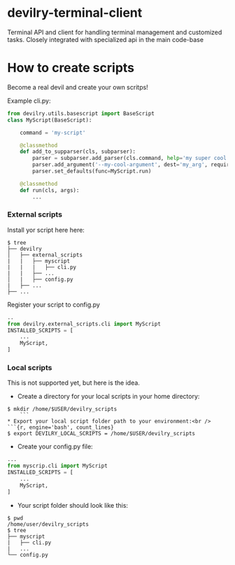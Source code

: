 # devilry-terminal-client
Terminal API and client for handling terminal management and customized tasks. Closely integrated with specialized api in the main code-base

How to create scripts
====================
Become a real devil and create your own scritps!

Example cli.py:
```python
from devilry.utils.basescript import BaseScript
class MyScript(BaseScript):

    command = 'my-script'

    @classmethod
    def add_to_supparser(cls, subparser):
        parser = subparser.add_parser(cls.command, help='my super cool script')
        parser.add_argument('--my-cool-argument', dest='my_arg', require=True)
        parser.set_defaults(func=MyScript.run)

    @classmethod
    def run(cls, args):
        ...

```

### External scripts
Install yor script here here:
```{r, engine='bash', count_lines}
$ tree
├── devilry
│   ├── external_scripts
|   |   ├── myscript
|   |   |   ├── cli.py
|   |   ├── ...
│   |   ├── config.py
|   ├── ...
├── ...
```
Register your script to config.py
```python
..
from devilry.external_scripts.cli import MyScript
INSTALLED_SCRIPTS = [
    ...
    MyScript,
]
```

### Local scripts
This is not supported yet, but here is the idea.

* Create a directory for your local scripts in your home directory:<br />
```{r, engine='bash', count_lines}
$ mkdir /home/$USER/devilry_scripts
    ```
* Export your local script folder path to your environment:<br />
```{r, engine='bash', count_lines}
$ export DEVILRY_LOCAL_SCRIPTS = /home/$USER/devilry_scripts
```
* Create your config.py file:<br />
```python
...
from myscrip.cli import MyScript
INSTALLED_SCRIPTS = [
    ...
    MyScript,
]
```
* Your script folder should look like this:<br />
```{r, engine='bash', count_lines}
$ pwd
/home/user/devilry_scripts
$ tree
├── myscript
|   ├── cli.py
|   ...
└── config.py
```
